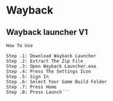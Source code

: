 # Wayback
Wayback launcher V1
-----------------------------
```
How To Use

Step .1: Download Wayback Launcher 
Step .2: Extract The Zip File
Step .3: Open Wayback Launcher.exe
Step .4: Press The Settings Icon
Step .5: Sign In
Step .6: Select Your Game Build Folder
Step .7: Press Home 
Step .8: Press Launch```
